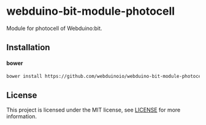 # webduino-bit-module-photocell

Module for photocell of Webduino:bit.

## Installation

#### bower

```sh
bower install https://github.com/webduinoio/webduino-bit-module-photocell.git
```

## License

This project is licensed under the MIT license, see [LICENSE](LICENSE) for more information.
